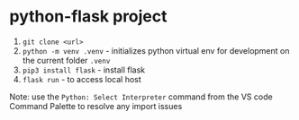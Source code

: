 # python-flask project

1. ```git clone <url>```
2. ```python -m venv .venv``` - initializes python virtual env for development on the current folder `.venv`
3. ```pip3 install flask``` - install flask
4. ```flask run``` - to access local host

Note: use the `Python: Select Interpreter` command from the VS code Command Palette to resolve any import issues
